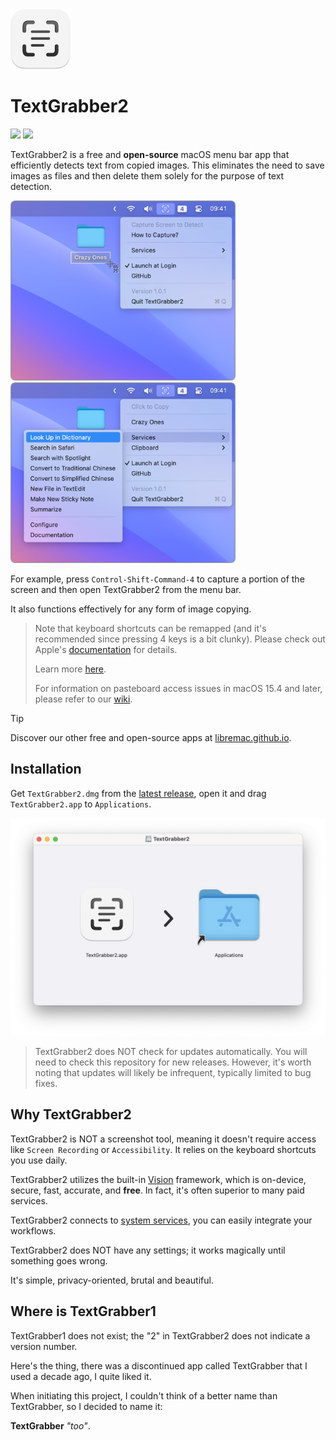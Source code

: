 <img src="./Icon.png" width="96">

# TextGrabber2

[![](https://img.shields.io/badge/Platform-macOS_14.0+-blue?color=007bff)](https://github.com/TextGrabber2-app/TextGrabber2/releases/latest)  [![](https://github.com/TextGrabber2-app/TextGrabber2/actions/workflows/build.yml/badge.svg?branch=main)](https://github.com/TextGrabber2-app/TextGrabber2/actions/workflows/build.yml)

TextGrabber2 is a free and **open-source** macOS menu bar app that efficiently detects text from copied images. This eliminates the need to save images as files and then delete them solely for the purpose of text detection.

<img src="./Screenshots/01.png" width="360" alt="Screenshot 01"> <img src="./Screenshots/02.png" width="360" alt="Screenshot 02">

For example, press `Control-Shift-Command-4` to capture a portion of the screen and then open TextGrabber2 from the menu bar.

It also functions effectively for any form of image copying.

> Note that keyboard shortcuts can be remapped (and it's recommended since pressing 4 keys is a bit clunky). Please check out Apple's [documentation](https://support.apple.com/guide/mac-help/mchlp2271/mac) for details.
>
> Learn more [here](https://github.com/TextGrabber2-app/TextGrabber2/wiki#capture-screen-on-mac).
>
> For information on pasteboard access issues in macOS 15.4 and later, please refer to our [wiki](https://github.com/TextGrabber2-app/TextGrabber2/wiki#limited-access).

> [!TIP]
> Discover our other free and open-source apps at [libremac.github.io](https://libremac.github.io/).

## Installation

Get `TextGrabber2.dmg` from the <a href="https://github.com/TextGrabber2-app/TextGrabber2/releases/latest" target="_blank">latest release</a>, open it and drag `TextGrabber2.app` to `Applications`.

<img src="./Screenshots/03.png" width="540" alt="Install TextGrabber2">

> TextGrabber2 does NOT check for updates automatically. You will need to check this repository for new releases. However, it's worth noting that updates will likely be infrequent, typically limited to bug fixes.

## Why TextGrabber2

TextGrabber2 is NOT a screenshot tool, meaning it doesn't require access like `Screen Recording` or `Accessibility`. It relies on the keyboard shortcuts you use daily.

TextGrabber2 utilizes the built-in [Vision](https://developer.apple.com/documentation/vision/) framework, which is on-device, secure, fast, accurate, and **free**. In fact, it's often superior to many paid services.

TextGrabber2 connects to [system services](https://github.com/TextGrabber2-app/TextGrabber2/wiki#connect-to-system-services), you can easily integrate your workflows.

TextGrabber2 does NOT have any settings; it works magically until something goes wrong.

It's simple, privacy-oriented, brutal and beautiful.

## Where is TextGrabber1

TextGrabber1 does not exist; the "2" in TextGrabber2 does not indicate a version number.

Here's the thing, there was a discontinued app called TextGrabber that I used a decade ago, I quite liked it.

When initiating this project, I couldn't think of a better name than TextGrabber, so I decided to name it:

**TextGrabber** *"too"*.
